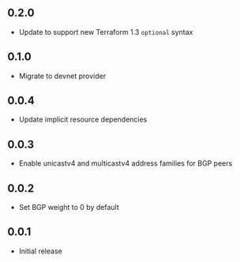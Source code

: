 ## 0.2.0

- Update to support new Terraform 1.3 `optional` syntax

## 0.1.0

- Migrate to devnet provider

## 0.0.4

- Update implicit resource dependencies

## 0.0.3

- Enable unicastv4 and multicastv4 address families for BGP peers

## 0.0.2

- Set BGP weight to 0 by default

## 0.0.1

- Initial release
